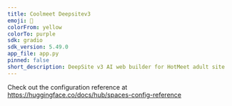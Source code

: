 ```yaml
---
title: Coolmeet Deepsitev3
emoji: 🐨
colorFrom: yellow
colorTo: purple
sdk: gradio
sdk_version: 5.49.0
app_file: app.py
pinned: false
short_description: DeepSite v3 AI web builder for HotMeet adult site
---
```


Check out the configuration reference at https://huggingface.co/docs/hub/spaces-config-reference
